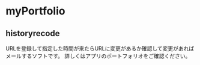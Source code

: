# myPortfolio

## historyrecode
URLを登録して指定した時間が来たらURLに変更があるか確認して変更があればメールするソフトです。
詳しくはアプリのポートフォリオをご確認ください。
